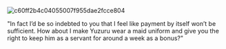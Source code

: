 ![c60ff2b4c04055007f955dae2fcce804](https://github.com/ibayuzuyaoienjoyer/ibayuzuyaoienjoyer/assets/156369062/0b8cb791-a17d-4e65-9ccf-5112c3dfbd8d)

"In fact I’d be so indebted to you that I feel like payment by itself won’t be sufficient. How about I make Yuzuru wear a maid uniform and give you the right to keep him as a servant for around a week as a bonus?"
